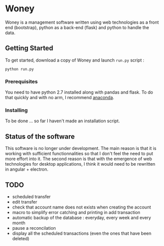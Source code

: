 # Woney

Woney is a management software written using web technologies as a front end (bootstrap), python as a back-end (flask) and python to handle the data.

## Getting Started

To get started, download a copy of Woney and launch `run.py` script :

```
python run.py
```

### Prerequisites

You need to have python 2.7 installed along with pandas and flask.
To do that quickly and with no arm, I recommend [anaconda](https://www.continuum.io/downloads).

### Installing

To be done ... so far I haven't made an installation script.

## Status of the software

This software is no longer under development. The main reason is that it is working with sufficient functionnalities so that I don't feel the need to put more effort into it. The second reason is that with the emergence of web technologies for desktop applications, I think it would need to be rewritten in angular + electron.

## TODO

- scheduled transfer
- edit transfer
- check that account name does not exists when creating the account
- macro to simplify error catching and printing in add transaction
- automatic backup of the database : everyday, every week and every month
- pause a reconcilation
- display all the scheduled transactions (even the ones that have been deleted)

